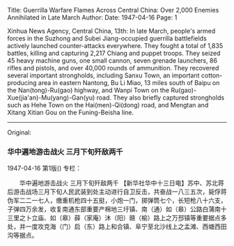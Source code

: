 Title: Guerrilla Warfare Flames Across Central China: Over 2,000 Enemies Annihilated in Late March
Author:
Date: 1947-04-16
Page: 1

Xinhua News Agency, Central China, 13th: In late March, people's armed forces in the Suzhong and Subei Jiang-occupied guerrilla battlefields actively launched counter-attacks everywhere. They fought a total of 1,835 battles, killing and capturing 2,217 Chiang and puppet troops. They seized 45 heavy machine guns, one small cannon, seven grenade launchers, 86 rifles and pistols, and over 40,000 rounds of ammunition. They recovered several important strongholds, including Sanxu Town, an important cotton-producing area in eastern Nantong, Bu Li Miao, 13 miles south of Baipu on the Nan(tong)-Ru(gao) highway, and Wanpi Town on the Ru(gao)-Xue(jia'an)-Mu(yang)-Gan(yu) road. They also briefly captured strongholds such as Hehe Town on the Hai(men)-Qi(dong) road, and Mengtan and Xitang Xitian Gou on the Funing-Beisha line.



<hr /> 

Original: 


### 华中遍地游击战火  三月下旬歼敌两千

1947-04-16
第1版()
专栏：

　　华中遍地游击战火
    三月下旬歼敌两千
    【新华社华中十三日电】苏中、苏北蒋后游击战场三月下旬人民武装到处主动进行自卫反击，共奋战一八三五次，毙俘蒋伪军二二一七人，缴重机枪四十五挺，小炮一门，掷弹筒七个，长短枪八十六支，子弹四万余发，收复南通东部重要产棉地三圩镇、南（通）如（皋）公路白蒲南十三里之卜立庙、如（皋）薛（家庵）沐（阳）赣（榆）路上之万邳镇等重要据点多处，并一度攻克海（门）启（东）路上和合镇、阜宁至北沙线上之孟滩、西塘西田沟等据点。
